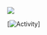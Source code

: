 ![](https://www.codewars.com/users/zerthmonk/badges/micro)

[![Activity](https://github-readme-stats.vercel.app/api/?username=zerthmonk&orgs=skaben&count_private=true&show_icons=true&theme=darcula)]
